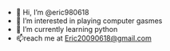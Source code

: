 - 👋 Hi, I’m @eric980618
- 👀 I’m interested in playing computer gasmes
- 🌱 I’m currently learning python
- 📫reach me at Eric20090618@gmail.com 

<!---
eric980618/eric980618 is a ✨ special ✨ repository because its `README.md` (this file) appears on your GitHub profile.
You can click the Preview link to take a look at your changes.
--->
